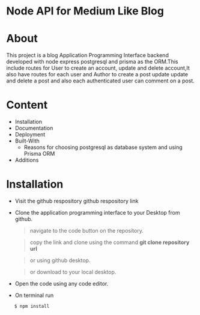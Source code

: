 # Node API for Medium Like Blog
# About
This project is a blog Application Programming Interface  backend developed with node express postgresql and prisma  as the ORM.This include routes for User to create an account, update and delete account,It also have routes for each user and Author to create a post update update and delete a post and also each authenticated user can comment on a post.
# Content

- Installation
- Documentation
- Deployment
- Built-With
  - Reasons for choosing postgresql as database system and using Prisma ORM
- Additions

# Installation 

- Visit the github respository github respository link
- Clone the application programming interface to your Desktop from github.
  
   > navigate to the code button on the repository.

   > copy the link and clone using the command **git clone repository url**
   
   > or using github desktop.
   
   > or download to your local desktop.
- Open the code using any code editor.
- On terminal run 
  
``` 
   $ npm install

```

<!-- npx prisma format   to rearrange the relationship between the database schemas -->
<!-- npx prisma studio to set up a temporary database schema with their data on the browser  -->